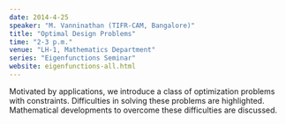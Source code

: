 ```yaml
---
date: 2014-4-25
speaker: "M. Vanninathan (TIFR-CAM, Bangalore)"
title: "Optimal Design Problems"
time: "2-3 p.m." 
venue: "LH-1, Mathematics Department"
series: "Eigenfunctions Seminar"
website: eigenfunctions-all.html
---
```

Motivated by applications, we introduce a class of optimization problems with constraints. Difficulties in solving these problems are highlighted. Mathematical developments to overcome these difficulties are discussed.
